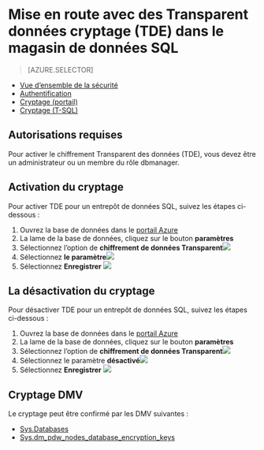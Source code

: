 <properties
   pageTitle="Chiffrement transparent des données SQL Data Warehouse (portail) | Microsoft Azure"
   description="Chiffrement transparent des données (TDE) dans le magasin de données SQL"
   services="sql-data-warehouse"
   documentationCenter=""
   authors="ronortloff"
   manager="barbkess"
   editor=""/>

<tags
   ms.service="sql-data-warehouse"
   ms.workload="data-management"
   ms.tgt_pltfrm="na"
   ms.devlang="na"
   ms.topic="article"
   ms.date="09/24/2016" 
   ms.author="rortloff;barbkess;sonyama"/>

# <a name="get-started-with-transparent-data-encryption-tde-in-sql-data-warehouse"></a>Mise en route avec des Transparent données cryptage (TDE) dans le magasin de données SQL

> [AZURE.SELECTOR]
- [Vue d’ensemble de la sécurité](sql-data-warehouse-overview-manage-security.md)
- [Authentification](sql-data-warehouse-authentication.md)
- [Cryptage (portail)](sql-data-warehouse-encryption-tde.md)
- [Cryptage (T-SQL)](sql-data-warehouse-encryption-tde-tsql.md)

## <a name="required-permssions"></a>Autorisations requises

Pour activer le chiffrement Transparent des données (TDE), vous devez être un administrateur ou un membre du rôle dbmanager.

## <a name="enabling-encryption"></a>Activation du cryptage

Pour activer TDE pour un entrepôt de données SQL, suivez les étapes ci-dessous :

1. Ouvrez la base de données dans le [portail Azure](https://portal.azure.com)
2. La lame de la base de données, cliquez sur le bouton **paramètres**
3. Sélectionnez l’option de **chiffrement de données Transparent**![][1]
4. Sélectionnez **le paramètre**![][2]
5. Sélectionnez **Enregistrer**
![][3]  

## <a name="disabling-encryption"></a>La désactivation du cryptage

Pour désactiver TDE pour un entrepôt de données SQL, suivez les étapes ci-dessous :

1. Ouvrez la base de données dans le [portail Azure](https://portal.azure.com)
2. La lame de la base de données, cliquez sur le bouton **paramètres**
3. Sélectionnez l’option de **chiffrement de données Transparent**![][1]
4. Sélectionnez le paramètre **désactivé**![][4]
5. Sélectionnez **Enregistrer**
![][5]  

## <a name="encryption-dmvs"></a>Cryptage DMV

Le cryptage peut être confirmé par les DMV suivantes :

- [Sys.Databases]
- [Sys.dm_pdw_nodes_database_encryption_keys]

<!--MSDN references-->
[Transparent Data Encryption (TDE)]: https://msdn.microsoft.com/library/bb934049.aspx
[Sys.Databases]: http://msdn.microsoft.com/library/ms178534.aspx
[Sys.dm_pdw_nodes_database_encryption_keys]: https://msdn.microsoft.com/library/mt203922.aspx

<!--Image references-->
[1]: ./media/sql-data-warehouse-security-tde/sql-data-warehouse-security-tde-portal-settings.png
[2]: ./media/sql-data-warehouse-security-tde/sql-data-warehouse-security-tde-portal-settings-on.png
[3]: ./media/sql-data-warehouse-security-tde/sql-data-warehouse-security-tde-portal-settings-save.png
[4]: ./media/sql-data-warehouse-security-tde/sql-data-warehouse-security-tde-portal-settings-off.png
[5]: ./media/sql-data-warehouse-security-tde/sql-data-warehouse-security-tde-portal-settings-save2.png

<!--Link references-->
